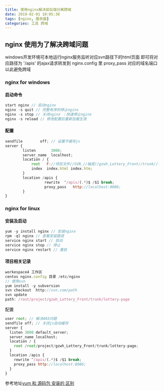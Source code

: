 ```yaml
---
title: 使用nginx解决前后端分离跨域
date: 2019-02-01 10:05:38
tags: [nginx, 服务器]
categories: 工具 跨域
---
```

## nginx 使用为了解决跨域问题

windows开发环境可本地运行nginx服务监听对应svn路径下的html页面
即可将对应路径为 '/apis' 的ajax请求转发到 nginx.config 里 proxy_pass 对应的域名端口
以此避免跨域
### nginx for windows

#### 启动命令
``` js
start nginx // 启动nginx
nginx -s quit // 完整有序的停止nginx
nginx -s stop // 关闭nginx ：快速停止nginx
nginx -s reload // 修改配置后重新加载生效
```
#### 配置
``` js
sendfile        off; // 设置不缓存js
server {
        listen       3000;
        server_name  localhost;
        location / {
            root   F://项目文件//SVN_//抽奖//gzwh_Lottery_Front//trunk//lottery-page;
            index  index.html index.htm;
        }
        location /apis {
			      rewrite  ^/apis/(.*)$ /$1 break;
			      proxy_pass   http://localhost:8086;
        }
}
```
### nginx for linux
#### 安装及启动
``` js
yum -y install nginx // 安装nginx
rpm -ql nginx // 查看安装路径
service nginx start // 启动
service nginx stop // 停止
service nginx restart // 重启
```
#### 项目相关记录
``` js
workespace4 工作区
centos nginx.config 目录 /etc/nginx
// 使用svn
yum install -y subversion
svn checkout  http://svn.com/path
svn update
path: /root/project/gzwh_Lottery_Front/trunk/lottery-page
```

配置
``` js
user root; // 解决403问题
sendfile off; // 关闭js自动缓存
server {
  listen 3000 default_server;
  server_name localhost;
  location / {
    root /root/project/gzwh_Lottery_Front/trunk/lottery-page;
  }
  location /apis {
    rewrite ^/apis/(.*)$ /$1 break;
    proxy_pass http://localhost:8086;
  }
}
```
参考地址[yum 和 源码包 安装的 区别](https://segmentfault.com/a/1190000007116797)







